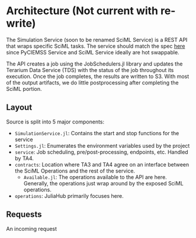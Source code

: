 # Architecture (Not current with re-write)

The Simulation Service (soon to be renamed SciML Service) is a REST API that wraps
specific SciML tasks. The service should match the spec [here](https://github.com/DARPA-ASKEM/simulation-api-spec)
since PyCIEMSS Service and SciML Service ideally are hot swappable.

The API creates a job using the JobSchedulers.jl library and updates the Terarium Data Service (TDS) with the status
of the job throughout its execution. Once the job completes, the results are written to S3. With most of the output artifacts, we do little postprocessing
after completing the SciML portion.

## Layout

Source is split into 5 major components:
- `SimulationService.jl`: Contains the start and stop functions for the service
- `Settings.jl`: Enumerates the environment variables used by the project
- `service`: Job scheduling, pre/post-processing, endpoints, etc. Handled by TA4.
- `contracts`: Location where TA3 and TA4 agree on an interface between the SciML Operations and the rest of the service.
  - `Available.jl`: The operations available to the API are here. Generally, the operations just wrap around by the exposed SciML
                    operations.
- `operations`: JuliaHub primarily focuses here.

## Requests

An incoming request


